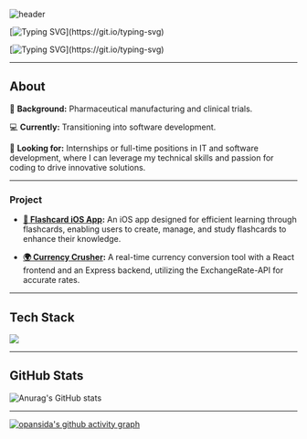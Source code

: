 ![header](https://capsule-render.vercel.app/api?type=wave&color=0D6A4F&height=120&section=header)


[![Typing SVG](https://readme-typing-svg.demolab.com?font=Fira+Code&pause=1001&color=36A162&background=9FA3AA00&center=true&vCenter=true&multiline=true&width=435&lines=Hey%2C+Hey+!)](https://git.io/typing-svg)

[![Typing SVG](https://readme-typing-svg.demolab.com?font=Fira+Code&pause=1001&color=36A162&background=9FA3AA00&center=true&vCenter=true&multiline=true&width=435&lines=I+am+Sida+Pan+.)](https://git.io/typing-svg)

- - -


## About

💊 **Background:**  Pharmaceutical manufacturing and clinical trials. 

💻 **Currently:**  Transitioning into software development.  

🔭 **Looking for:** Internships or full-time positions in IT and software development, where I can leverage my technical skills and passion for coding to drive innovative solutions.


- - -
### Project

- **[📱 Flashcard iOS App](https://github.com/opansida/flashcard):** An iOS app designed for efficient learning through flashcards, enabling users to create, manage, and study flashcards to enhance their knowledge.

- **[🌍 Currency Crusher](https://github.com/opansida/currency-crusher):** A real-time currency conversion tool with a React frontend and an Express backend, utilizing the ExchangeRate-API for accurate rates.





- - -
## Tech Stack

<a href="https://skillicons.dev">
  <img src="https://skillicons.dev/icons?i=express,html,java,js,nodejs,mysql,postgres,react,postman,py,git,docker,css," />
</a>

- - -

## GitHub Stats

![Anurag's GitHub stats](https://github-readme-stats.vercel.app/api?username=opansida&theme=shadow_green&show_icons=true) 

- - -

[![opansida's github activity graph](https://github-readme-activity-graph.vercel.app/graph?username=opansida&theme=github-compact)](https://github.com/opansida/github-readme-activity-graph)





